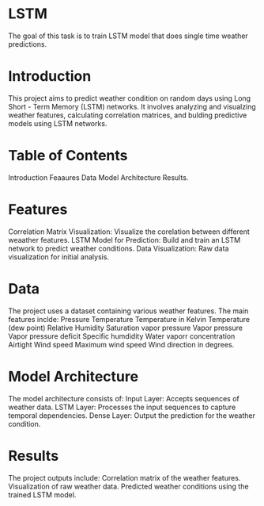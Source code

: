 # LSTM
The goal of this task is to train LSTM model that does single time weather predictions.

# Introduction
This project aims to predict weather condition on random days using Long Short - Term Memory (LSTM) networks. It involves analyzing and visualzing weather features, calculating correlation matrices, and bulding predictive models using LSTM networks.

# Table of Contents
Introduction Feaaures Data Model Architecture Results.

# Features
Correlation Matrix Visualization: Visualize the corelation between different weaather features.
LSTM Model for Prediction: Build and train an LSTM network to predict weather conditions.
Data Visualization: Raw data visualization for initial analysis.

# Data
The project uses a dataset containing various weather features. The main features inclde:
Pressure Temperature Temperature in Kelvin Temperature (dew point) Relative Humidity Saturation vapor pressure Vapor pressure Vapor pressure deficit Specific humdidity Water vaporr concentration Airtight Wind speed Maximum wind speed Wind direction in degrees.

# Model Architecture 
The model architecture consists of:
Input Layer: Accepts sequences of weather data. LSTM Layer: Processes the input sequences to capture temporal dependencies. Dense Layer: Output the prediction for the weather condition.

# Results
The project outputs include:
Correlation matrix of the weather features. Visualization of raw weather data. Predicted weather conditions using the trained LSTM model.


